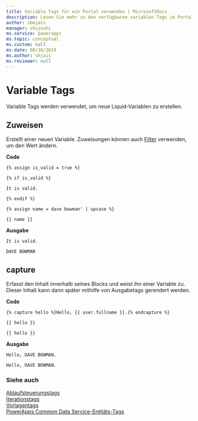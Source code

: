 ```yaml
---
title: Variable Tags für ein Portal verwenden | MicrosoftDocs
description: Lesen Sie mehr zu den verfügbaren variablen Tags im Portal
author: sbmjais
manager: shujoshi
ms.service: powerapps
ms.topic: conceptual
ms.custom: null
ms.date: 08/30/2019
ms.author: shjais
ms.reviewer: null
---
```


# <a name="variable-tags"></a>Variable Tags

Variable Tags werden verwendet, um neue Liquid-Variablen zu erstellen.

## <a name="assign"></a>Zuweisen

Erstellt einer neuen Variable. Zuweisungen können auch [Filter](liquid-filters.md) verwenden, um den Wert ändern.  

**Code**

```
{% assign is_valid = true %}

{% if is_valid %}

It is valid.

{% endif %}

{% assign name = dave bowman' | upcase %}

{{ name }}
```

**Ausgabe**

```
It is valid.

DAVE BOWMAN
```

## <a name="capture"></a>capture

Erfasst den Inhalt innerhalb seines Blocks und weist ihn einer Variable zu. Dieser Inhalt kann dann später mithilfe von Ausgabetags gerendert werden.

**Code**

```
{% capture hello %}Hello, {{ user.fullname }}.{% endcapture %}

{{ hello }}

{{ hello }}
```

**Ausgabe**

```
Hello, DAVE BOWMAN.

Hello, DAVE BOWMAN.
```

### <a name="see-also"></a>Siehe auch

[Ablaufsteuerungstags](control-flow-tags.md)<br>
[Iterationstags](iteration-tags.md)<br>
[Vorlagentags](template-tags.md)<br>
[PowerApps Common Data Service-Entitäts-Tags](portals-entity-tags.md)
